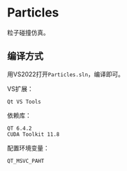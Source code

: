 # Particles

粒子碰撞仿真。

## 编译方式

用VS2022打开`Particles.sln`，编译即可。

VS扩展：

```
Qt VS Tools
```

依赖库：

```
QT 6.4.2
CUDA Toolkit 11.8
```

配置环境变量：

```
QT_MSVC_PAHT
```


